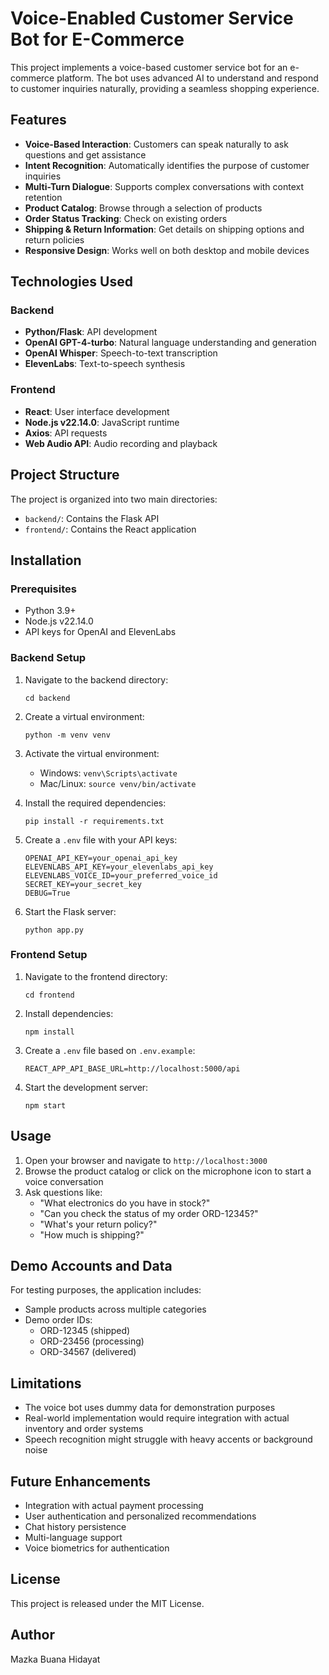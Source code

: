 # Voice-Enabled Customer Service Bot for E-Commerce

This project implements a voice-based customer service bot for an e-commerce platform. The bot uses advanced AI to understand and respond to customer inquiries naturally, providing a seamless shopping experience.

## Features

- **Voice-Based Interaction**: Customers can speak naturally to ask questions and get assistance
- **Intent Recognition**: Automatically identifies the purpose of customer inquiries
- **Multi-Turn Dialogue**: Supports complex conversations with context retention
- **Product Catalog**: Browse through a selection of products
- **Order Status Tracking**: Check on existing orders
- **Shipping & Return Information**: Get details on shipping options and return policies
- **Responsive Design**: Works well on both desktop and mobile devices

## Technologies Used

### Backend
- **Python/Flask**: API development
- **OpenAI GPT-4-turbo**: Natural language understanding and generation
- **OpenAI Whisper**: Speech-to-text transcription
- **ElevenLabs**: Text-to-speech synthesis

### Frontend
- **React**: User interface development
- **Node.js v22.14.0**: JavaScript runtime
- **Axios**: API requests
- **Web Audio API**: Audio recording and playback

## Project Structure

The project is organized into two main directories:

- `backend/`: Contains the Flask API
- `frontend/`: Contains the React application

## Installation

### Prerequisites
- Python 3.9+ 
- Node.js v22.14.0
- API keys for OpenAI and ElevenLabs

### Backend Setup

1. Navigate to the backend directory:
   ```
   cd backend
   ```

2. Create a virtual environment:
   ```
   python -m venv venv
   ```

3. Activate the virtual environment:
   - Windows: `venv\Scripts\activate`
   - Mac/Linux: `source venv/bin/activate`

4. Install the required dependencies:
   ```
   pip install -r requirements.txt
   ```

5. Create a `.env` file with your API keys:
   ```
   OPENAI_API_KEY=your_openai_api_key
   ELEVENLABS_API_KEY=your_elevenlabs_api_key
   ELEVENLABS_VOICE_ID=your_preferred_voice_id
   SECRET_KEY=your_secret_key
   DEBUG=True
   ```

6. Start the Flask server:
   ```
   python app.py
   ```

### Frontend Setup

1. Navigate to the frontend directory:
   ```
   cd frontend
   ```

2. Install dependencies:
   ```
   npm install
   ```

3. Create a `.env` file based on `.env.example`:
   ```
   REACT_APP_API_BASE_URL=http://localhost:5000/api
   ```

4. Start the development server:
   ```
   npm start
   ```

## Usage

1. Open your browser and navigate to `http://localhost:3000`
2. Browse the product catalog or click on the microphone icon to start a voice conversation
3. Ask questions like:
   - "What electronics do you have in stock?"
   - "Can you check the status of my order ORD-12345?"
   - "What's your return policy?"
   - "How much is shipping?"

## Demo Accounts and Data

For testing purposes, the application includes:

- Sample products across multiple categories
- Demo order IDs:
  - ORD-12345 (shipped)
  - ORD-23456 (processing)
  - ORD-34567 (delivered)

## Limitations

- The voice bot uses dummy data for demonstration purposes
- Real-world implementation would require integration with actual inventory and order systems
- Speech recognition might struggle with heavy accents or background noise

## Future Enhancements

- Integration with actual payment processing
- User authentication and personalized recommendations
- Chat history persistence
- Multi-language support
- Voice biometrics for authentication

## License

This project is released under the MIT License.

## Author
Mazka Buana Hidayat
